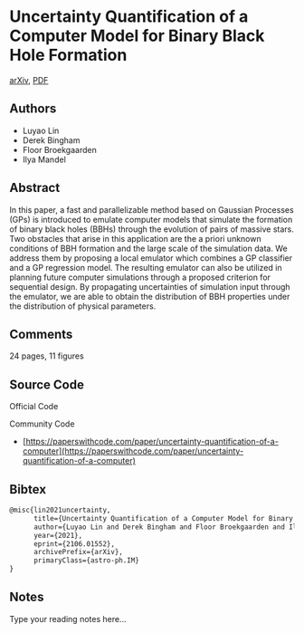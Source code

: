 
# Uncertainty Quantification of a Computer Model for Binary Black Hole Formation

[arXiv](https://arxiv.org/abs/2106.01552), [PDF](https://arxiv.org/pdf/2106.01552.pdf)

## Authors

- Luyao Lin
- Derek Bingham
- Floor Broekgaarden
- Ilya Mandel

## Abstract

In this paper, a fast and parallelizable method based on Gaussian Processes (GPs) is introduced to emulate computer models that simulate the formation of binary black holes (BBHs) through the evolution of pairs of massive stars. Two obstacles that arise in this application are the a priori unknown conditions of BBH formation and the large scale of the simulation data. We address them by proposing a local emulator which combines a GP classifier and a GP regression model. The resulting emulator can also be utilized in planning future computer simulations through a proposed criterion for sequential design. By propagating uncertainties of simulation input through the emulator, we are able to obtain the distribution of BBH properties under the distribution of physical parameters.

## Comments

24 pages, 11 figures

## Source Code

Official Code



Community Code

- [https://paperswithcode.com/paper/uncertainty-quantification-of-a-computer](https://paperswithcode.com/paper/uncertainty-quantification-of-a-computer)

## Bibtex

```tex
@misc{lin2021uncertainty,
      title={Uncertainty Quantification of a Computer Model for Binary Black Hole Formation}, 
      author={Luyao Lin and Derek Bingham and Floor Broekgaarden and Ilya Mandel},
      year={2021},
      eprint={2106.01552},
      archivePrefix={arXiv},
      primaryClass={astro-ph.IM}
}
```

## Notes

Type your reading notes here...

